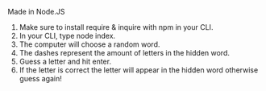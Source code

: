 Made in Node.JS
1. Make sure to install require & inquire with npm in your CLI.
2. In your CLI, type node index.
3. The computer will choose a random word.
4. The dashes represent the amount of letters in the hidden word.
5. Guess a letter and hit enter. 
6. If the letter is correct the letter will appear in the hidden word otherwise guess again!


